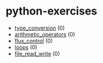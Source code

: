 # python-exercises

- [type_conversion](https://github.com/mvgmb/python-exercises/tree/master/type_conversion) (0)
- [arithmetic_operators](https://github.com/mvgmb/python-exercises/tree/master/arithmetic_operators) (0)
- [flux_control](https://github.com/mvgmb/python-exercises/tree/master/flux_control) (0)
- [loops](https://github.com/mvgmb/python-exercises/tree/master/loops) (0)
- [file_read_write](https://github.com/mvgmb/python-exercises/tree/master/file_read_write) (0)
